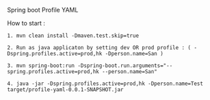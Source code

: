 Spring boot Profile YAML

How to start : 

    1. mvn clean install -Dmaven.test.skip=true
    
    2. Run as java applicaton by setting dev OR prod profile : ( -Dspring.profiles.active=prod,hk -Dperson.name=San ) 
    
    3. mvn spring-boot:run -Dspring-boot.run.arguments="--spring.profiles.active=prod,hk --person.name=San"
    
    4. java -jar -Dspring.profiles.active=prod,hk -Dperson.name=Test target/profile-yaml-0.0.1-SNAPSHOT.jar 
    
    
    
